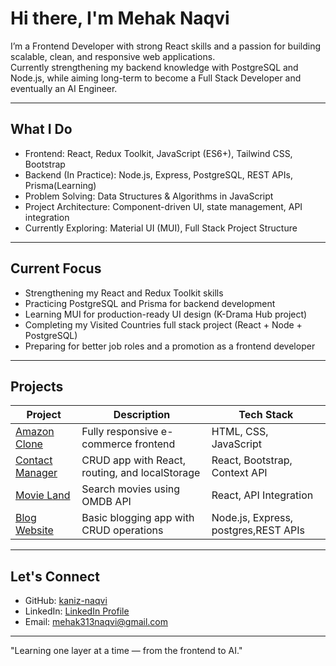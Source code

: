# Hi there, I'm Mehak Naqvi

I’m a Frontend Developer with strong React skills and a passion for building scalable, clean, and responsive web applications.  
Currently strengthening my backend knowledge with PostgreSQL and Node.js, while aiming long-term to become a Full Stack Developer and eventually an AI Engineer.

---

## What I Do

- Frontend: React, Redux Toolkit, JavaScript (ES6+), Tailwind CSS, Bootstrap  
- Backend (In Practice): Node.js, Express, PostgreSQL, REST APIs, Prisma(Learning)  
- Problem Solving: Data Structures & Algorithms in JavaScript  
- Project Architecture: Component-driven UI, state management, API integration  
- Currently Exploring: Material UI (MUI), Full Stack Project Structure

---

## Current Focus

- Strengthening my React and Redux Toolkit skills  
- Practicing PostgreSQL and Prisma for backend development  
- Learning MUI for production-ready UI design (K-Drama Hub project)  
- Completing my Visited Countries full stack project (React + Node + PostgreSQL)  
- Preparing for better job roles and a promotion as a frontend developer

---

## Projects

| Project             | Description                                         | Tech Stack                    |
|---------------------|-----------------------------------------------------|-------------------------------|
| [Amazon Clone](https://github.com/kaniz-naqvi/Amazon)          | Fully responsive e-commerce frontend                     | HTML, CSS, JavaScript         |
| [Contact Manager](https://github.com/kaniz-naqvi/Contact-Manager) | CRUD app with React, routing, and localStorage           | React, Bootstrap, Context API |
| [Movie Land](https://github.com/kaniz-naqvi/Movie-App)         | Search movies using OMDB API                             | React, API Integration        |
| [Blog Website](https://github.com/kaniz-naqvi/LikhSpire)     | Basic blogging app with CRUD operations                  | Node.js, Express, postgres,REST APIs  |

---

## Let's Connect

- GitHub: [kaniz-naqvi](https://github.com/kaniz-naqvi)  
- LinkedIn: [LinkedIn Profile](https://www.linkedin.com/in/mehak-fatima-naqvi/) 
- Email: mehak313naqvi@gmail.com

---

"Learning one layer at a time — from the frontend to AI."
